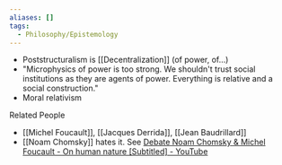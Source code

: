 ```yaml
---
aliases: []
tags:
  - Philosophy/Epistemology
---
```

- Poststructuralism is [[Decentralization]] (of power, of…)
- "Microphysics of power is too strong. We shouldn't trust social institutions as they are agents of power. Everything is relative and a social construction."
- Moral relativism

Related People
- [[Michel Foucault]], [[Jacques Derrida]], [[Jean Baudrillard]]
- [[Noam Chomsky]] hates it. See [Debate Noam Chomsky & Michel Foucault - On human nature [Subtitled] - YouTube](https://www.youtube.com/watch?v=3wfNl2L0Gf8)
